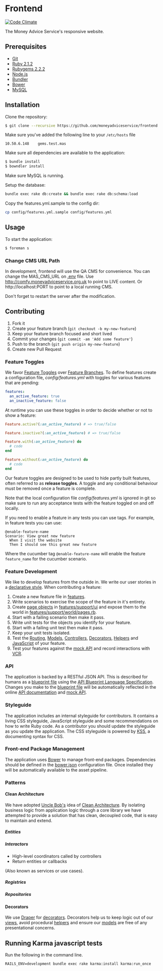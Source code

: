 # Frontend

[![Code Climate](https://codeclimate.com/github/moneyadviceservice/frontend.png)](https://codeclimate.com/github/moneyadviceservice/frontend)

The Money Advice Service's responsive website.


## Prerequisites

* [Git]
* [Ruby 2.1.2][Ruby]
* [Rubygems 2.2.2][Rubygems]
* [Node.js][Node]
* [Bundler]
* [Bower]
* [MySQL](http://www.mysql.com/)


## Installation

Clone the repository:

```sh
$ git clone --recursive https://github.com/moneyadviceservice/frontend.git
```

Make sure you've added the following line to your `/etc/hosts` file

`10.50.6.148	gems.test.mas`

Make sure all dependencies are available to the application:

```sh
$ bundle install
$ bowndler install
```

Make sure MySQL is running.

Setup the database:

```sh
bundle exec rake db:create && bundle exec rake db:schema:load
```

Copy the features.yml.sample to the config dir:

```sh
cp config/features.yml.sample config/features.yml
```

## Usage

To start the application:

```sh
$ foreman s
```

### Change CMS URL Path

In development, frontend will use the QA CMS for convenience. You can change the MAS_CMS_URL on [.env](https://github.com/moneyadviceservice/frontend/blob/master/.env#L2) file. Use http://comfy.moneyadviceservice.org.uk to point to LIVE content. Or http://localhost:PORT to point to a local running CMS.

Don't forget to restart the server after the modification.

## Contributing

1. Fork it
2. Create your feature branch (`git checkout -b my-new-feature`)
3. Keep your feature branch focused and short lived
4. Commit your changes (`git commit -am 'Add some feature'`)
5. Push to the branch (`git push origin my-new-feature`)
6. Create new Pull Request

### Feature Toggles

We favor [Feature Toggles] over [Feature Branches]. To define features create a
configuration file, *config/features.yml* with toggles for various features that
are pending:

```yml
features:
  an_active_feature: true
  an_inactive_feature: false
```

At runtime you can use these toggles in order to decide whether or not to show a feature:

```rb
Feature.active?(:an_active_feature) # => true/false

Feature.inactive?(:an_active_feature) # => true/false

Feature.with(:an_active_feature) do
  # code
end

Feature.without(:an_active_feature) do
  # code
end
```

Our feature toggles are designed to be used to hide partly built features, often
referred to as **release toggles**. A toggle and any conditional behaviour must
be removed once a feature is complete.

Note that the local configuration file *config/features.yml* is ignored in git so
make sure to run any acceptance tests with the feature toggled on and off locally.

If you need to enable a feature in any tests you can use tags.
For example, in feature tests you can use:

```gherkin
@enable-feature-name
Scenario: View great new feature
  When I visit the website
  Then I should see this great new feature
```

Where the cucumber tag `@enable-feature-name` will enable the feature `feature_name` for the cucumber scenario.

### Feature Development

We like to develop features from the outside in. We write our user stories in a
[declarative style][features/home_page.feature]. When contributing a feature:

1. Create a new feature file in [features].
2. Write scenarios to exercise the scope of the feature in it's entirety.
3. Create [page objects][site prism] in [features/support/ui] and expose them
   to the world in [features/support/world/pages.rb].
4. Start with a failing scenario then make it pass.
5. Write unit tests for the objects you identify for your feature.
6. Start with a failing unit test then make it pass.
7. Keep your unit tests isolated.
8. Test the [Routing][routing specs], [Models][model specs],
   [Controllers][controller specs], [Decorators][decorator specs],
   [Helpers][helper specs] and [JavaScript][karma] of your feature.
9. Test your features against the [mock API] and record interactions with [VCR].

### API

The application is backed by a RESTful JSON API. This is described for humans
as a [blueprint file][apiary.apib] using the
[API Blueprint Language Specification]. Changes you make to the
[blueprint file][apiary.apib] will be automatically reflected in the online
[API documentation] and [mock API].

### Styleguide

The application includes an internal styleguide for contributors. It contains a
living CSS styleguide, JavaScript styleguide and some recommendations on how to
write Ruby code. As a contributor you should update the styleguide as you update
the application. The CSS styleguide is powered by [KSS], a documenting syntax
for CSS.

### Front-end Package Management

The application uses [Bower] to manage front-end packages. Dependencies should
be defined in the [bower.json] configuration file. Once installed they will be
automatically available to the asset pipeline.

### Patterns

#### Clean Architecture

We have adopted [Uncle Bob's][uncle bob] idea of [Clean Architecture]. By isolating business logic
from application logic through a core library we have attempted to provide a solution that has
clean, decoupled code, that is easy to maintain and extend.

##### Entities

##### Interactors

- High-level coordinators called by controllers
- Return entities or callbacks

(Also known as services or use cases).

##### Registries

##### Repositories

#### Decorators

We use [Draper] for [decorators]. Decorators help us to keep logic out of our
[views], avoid procedural [helpers] and ensure our [models] are free of any
presentational concerns.


[apiary.apib]: ./apiary.apib
[bower.json]: ./bower.json
[features]: ./features
[features/home_page.feature]: ./features/home_page.feature
[features/support/ui]: ./features/support/ui
[features/support/world/pages.rb]: ./features/support/world/pages.rb

[decorators]: ./app/decorators
[entities]: ./lib/core/entities
[helpers]: ./app/helpers
[interactors]: ./lib/core/interactors
[models]: ./app/models
[registries]: ./lib/core/registries
[repositories]: ./lib/core/repositories
[views]: ./app/views

[controller specs]: https://www.relishapp.com/rspec/rspec-rails/docs/controller-specs
[decorator specs]: https://github.com/drapergem/draper#testing
[helper specs]: https://www.relishapp.com/rspec/rspec-rails/docs/helper-specs
[model specs]: https://www.relishapp.com/rspec/rspec-rails/docs/model-specs
[routing specs]: https://www.relishapp.com/rspec/rspec-rails/docs/routing-specs

[api blueprint language specification]: https://github.com/apiaryio/api-blueprint/blob/master/API%20Blueprint%20Specification.md
[api documentation]: http://docs.moneyadviceservice.apiary.io/
[bower]: http://bower.io
[bundler]: http://bundler.io
[clean architecture]: http://blog.8thlight.com/uncle-bob/2012/08/13/the-clean-architecture.html
[draper]: https://github.com/drapergem/draper
[feature branches]: http://martinfowler.com/bliki/FeatureBranch.html
[feature toggles]: http://martinfowler.com/bliki/FeatureToggle.html
[git]: http://git-scm.com
[karma]: https://karma-runner.github.io
[kss]: https://github.com/kneath/kss
[mock api]: https://moneyadviceservice.apiary.io
[money advice service team]: https://github.com/moneyadviceservice
[node]: http://nodejs.org/
[ruby]: http://www.ruby-lang.org/en
[rubygems]: http://rubygems.org
[site prism]: https://github.com/natritmeyer/site_prism
[uncle bob]: https://twitter.com/unclebobmartin
[vcr]: https://github.com/vcr/vcr

## Running Karma javascript tests

Run the following in the command line.

```
RAILS_ENV=development bundle exec rake karma:install karma:run_once
```
